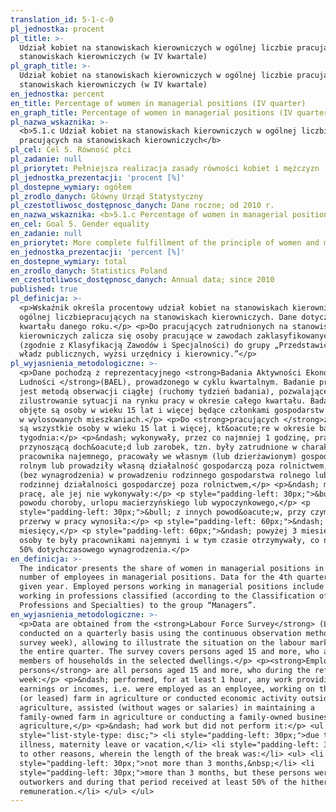 ```yaml
---
translation_id: 5-1-c-0
pl_jednostka: procent
pl_title: >-
  Udział kobiet na stanowiskach kierowniczych w ogólnej liczbie pracujących na
  stanowiskach kierowniczych (w IV kwartale)
pl_graph_title: >-
  Udział kobiet na stanowiskach kierowniczych w ogólnej liczbie pracujących na
  stanowiskach kierowniczych (w IV kwartale)
en_jednostka: percent
en_title: Percentage of women in managerial positions (IV quarter)
en_graph_title: Percentage of women in managerial positions (IV quarter)
pl_nazwa_wskaznika: >-
  <b>5.1.c Udział kobiet na stanowiskach kierowniczych w ogólnej liczbie
  pracujących na stanowiskach kierowniczych</b>
pl_cel: Cel 5. Równość płci
pl_zadanie: null
pl_priorytet: Pełniejsza realizacja zasady równości kobiet i mężczyzn
pl_jednostka_prezentacji: 'procent [%]'
pl_dostepne_wymiary: ogółem
pl_zrodlo_danych: Główny Urząd Statystyczny
pl_czestotliwosc_dostępnosc_danych: Dane roczne; od 2010 r.
en_nazwa_wskaznika: <b>5.1.c Percentage of women in managerial positions</b>
en_cel: Goal 5. Gender equality
en_zadanie: null
en_priorytet: More complete fulfillment of the principle of women and men's equality
en_jednostka_prezentacji: 'percent [%]'
en_dostepne_wymiary: total
en_zrodlo_danych: Statistics Poland
en_czestotliwosc_dostępnosc_danych: Annual data; since 2010
published: true
pl_definicja: >-
  <p>Wskaźnik określa procentowy udział kobiet na stanowiskach kierowniczych w
  ogólnej liczbiepracujących na stanowiskach kierowniczych. Dane dotyczą IV
  kwartału danego roku.</p> <p>Do pracujących zatrudnionych na stanowiskach
  kierowniczych zalicza się osoby pracujące w zawodach zaklasyfikowanych
  (zgodnie z Klasyfikacją Zawodów i Specjalności) do grupy „Przedstawiciele
  władz publicznych, wyżsi urzędnicy i kierownicy.”</p>
pl_wyjasnienia_metodologiczne: >-
  <p>Dane pochodzą z reprezentacyjnego <strong>Badania Aktywności Ekonomicznej
  Ludności </strong>(BAEL), prowadzonego w cyklu kwartalnym. Badanie prowadzone
  jest metodą obserwacji ciągłej (ruchomy tydzień badania), pozwalającej na
  zilustrowanie sytuacji na rynku pracy w okresie całego kwartału. Badaniem
  objęte są osoby w wieku 15 lat i więcej będące członkami gospodarstw domowych
  w wylosowanych mieszkaniach.</p> <p>Do <strong>pracujących </strong>zaliczane
  są wszystkie osoby w wieku 15 lat i więcej, kt&oacute;re w okresie badanego
  tygodnia:</p> <p>&ndash; wykonywały, przez co najmniej 1 godzinę, pracę
  przynoszącą doch&oacute;d lub zarobek, tzn. były zatrudnione w charakterze
  pracownika najemnego, pracowały we własnym (lub dzierżawionym) gospodarstwie
  rolnym lub prowadziły własną działalność gospodarczą poza rolnictwem, pomagały
  (bez wynagrodzenia) w prowadzeniu rodzinnego gospodarstwa rolnego lub
  rodzinnej działalności gospodarczej poza rolnictwem,</p> <p>&ndash; miały
  pracę, ale jej nie wykonywały:</p> <p style="padding-left: 30px;">&bull; z
  powodu choroby, urlopu macierzyńskiego lub wypoczynkowego,</p> <p
  style="padding-left: 30px;">&bull; z innych powod&oacute;w, przy czym długość
  przerwy w pracy wynosiła:</p> <p style="padding-left: 60px;">&ndash; do 3
  miesięcy,</p> <p style="padding-left: 60px;">&ndash; powyżej 3 miesięcy, ale
  osoby te były pracownikami najemnymi i w tym czasie otrzymywały, co najmniej
  50% dotychczasowego wynagrodzenia.</p>
en_definicja: >-
  The indicator presents the share of women in managerial positions in the total
  number of employees in managerial positions. Data for the 4th quarter of a
  given year. Employed persons working in managerial positions include those
  working in professions classified (according to the Classification of
  Professions and Specialties) to the group “Managers”.
en_wyjasnienia_metodologiczne: >-
  <p>Data are obtained from the <strong>Labour Force Survey</strong> (LFS)
  conducted on a quarterly basis using the continuous observation method (mobile
  survey week), allowing to illustrate the situation on the labour market during
  the entire quarter. The survey covers persons aged 15 and more, who are
  members of households in the selected dwellings.</p> <p><strong>Employed
  persons</strong> are all persons aged 15 and more, who during the reference
  week:</p> <p>&ndash; performed, for at least 1 hour, any work providing
  earnings or incomes, i.e. were employed as an employee, working on their own
  (or leased) farm in agriculture or conducted economic activity outside
  agriculture, assisted (without wages or salaries) in maintaining a
  family-owned farm in agriculture or conducting a family-owned business outside
  agriculture,</p> <p>&ndash; had work but did not perform it:</p> <ul
  style="list-style-type: disc;"> <li style="padding-left: 30px;">due to
  illness, maternity leave or vacation,</li> <li style="padding-left: 30px;">due
  to other reasons, wherein the length of the break was:</li> <ul> <li
  style="padding-left: 30px;">not more than 3 months,&nbsp;</li> <li
  style="padding-left: 30px;">more than 3 months, but these persons were
  outworkers and during that period received at least 50% of the hitherto
  remuneration.</li> </ul> </ul>
---
```


